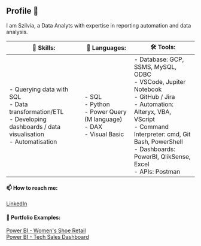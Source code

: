## Profile 👋

<!--
**silva-june/silva-june** is a ✨ _special_ ✨ repository because its `README.md` (this file) appears on your GitHub profile.

Here are some ideas to get you started:

- 🔭 I’m currently working on ...
- 🌱 I’m currently learning ...
- 👯 I’m looking to collaborate on ...
- 🤔 I’m looking for help with ...
- 💬 Ask me about ...
- 📫 How to reach me: ...
- 😄 Pronouns: ...
- ⚡ Fun fact: ...
 🛠️
-->

I am Szilvia, a Data Analyts with expertise in reporting automation and data analysis.


<table>
<thead>
<tr>
<th>📖 Skills:</th>
<th>🧮 Languages:</th>
 <th>🛠️ Tools:</th>
</tr>
</thead>
<tbody>
<tr>
<td> - Querying data with SQL</br>
- Data transformation/ETL</br>
- Developing dashboards / data visualisation</br>
- Automatisation
</td>
<td>- SQL</br>
- Python</br>
- Power Query (M language)</br>
- DAX</br>
- Visual Basic</br>
</td>
 <td>- Database: GCP, SSMS, MySQL, ODBC</br>
- VSCode, Jupiter Notebook</br>
- GitHub / Jira</br>
- Automation: Alteryx, VBA, VScript</br>
- Command Interpreter: cmd, Git Bash, PowerShell</br>
- Dashboards: PowerBI, QlikSense, Excel</br>
- APIs: Postman</br>
</td>
</tr>
</tbody>
</table>

 #### 📫 How to reach me: 
 
 [LinkedIn](https://www.linkedin.com/in/szilvia-jani-36378011)


 #### 🎨 Portfolio Examples:
 
[Power BI - Women's Shoe Retail](https://github.com/silva-june/Power-Query-Practice/tree/main/women-shoes-retail)</br>
[Power BI - Tech Sales Dashboard](https://github.com/silva-june/Power-Query-Practice/tree/main/pj-sales-dashboard)



